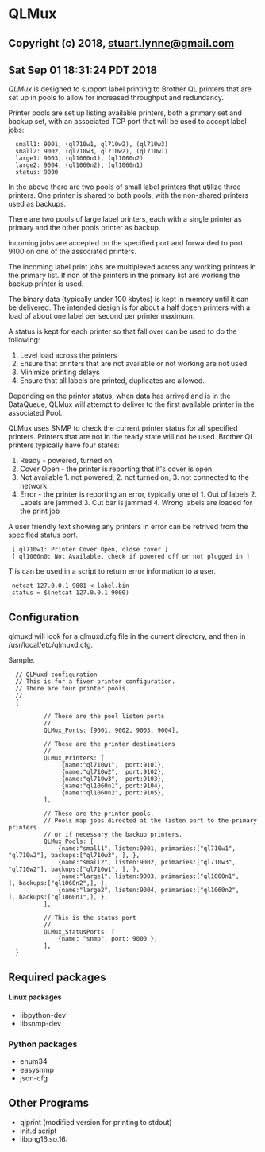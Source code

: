 # QLMux
## Copyright (c) 2018, stuart.lynne@gmail.com
## Sat Sep 01 18:31:24 PDT 2018 

*QLMux* is designed to support label printing to Brother QL printers that are set up in pools to allow for increased throughput 
and redundancy.

Printer pools are set up listing available printers, both a primary set and backup set, with an associated TCP port that will 
be used to accept label jobs:
 
      small1: 9001, (ql710w1, ql710w2), (ql710w3)
      small2: 9002, (ql710w3, ql710w2), (ql710w1)
      large1: 9003, (ql1060n1), (ql1060n2)
      large2: 9004, (ql1060n2), (ql1060n1)
      status: 9000
 
In the above there are two pools of small label printers that utilize three printers. One printer is shared to both pools, with the non-shared printers used as backups.  
  
There are two pools of large label printers, each with a single printer as primary and the other pools printer as backup.

Incoming jobs are accepted on the specified port and forwarded to port 9100 on one of the associated printers.

The incoming label print jobs are multiplexed across any working printers in the primary list. If non of the printers in the primary list are working the backup printer is used.

The binary data (typically under 100 kbytes) is kept in memory until it can be delivered. The intended
design is for about a half dozen printers with a load of about one label per second per printer maximum.

A status is kept for each printer so that fall over can be used to do the following:

  1. Level load across the printers
  2. Ensure that printers that are not available or not working are not used
  3. Minimize printing delays
  4. Ensure that all labels are printed, duplicates are allowed.

Depending on the printer status, when data has arrived and is in the DataQueue, QLMux will attempt
to deliver to the first available printer in the associated Pool. 

QLMux uses SNMP to check the current printer status for all specified printers. Printers that are
not in the ready state will not be used. Brother QL printers typically have four states:

  1. Ready - powered, turned on, 
  2. Cover Open - the printer is reporting that it's cover is open
  3. Not available 
    1. not powered, 
    2. not turned on, 
    3. not connected to the network.
  4. Error - the printer is reporting an error, typically one of
    1. Out of labels
    2. Labels are jammed
    3. Cut bar is jammed
    4. Wrong labels are loaded for the print job



A user friendly text showing any printers in error can be retrived from the specified status port. 

     [ ql710w1: Printer Cover Open, close cover ]
     [ ql1060n0: Not Available, check if powered off or not plugged in ]


T    is can be used in a script to return error information to a user.

     netcat 127.0.0.1 9001 < label.bin
     status = $(netcat 127.0.0.1 9000)

## Configuration

qlmuxd will look for a qlmuxd.cfg file in the current directory, and then in
/usr/local/etc/qlmuxd.cfg.

Sample.
 
      // QLMuxd configuration
      // This is for a fiver printer configuration.
      // There are four printer pools.
      //
      {
      
              // These are the pool listen ports
              //
              QLMux_Ports: [9001, 9002, 9003, 9004],
      
              // These are the printer destinations
              //
              QLMux_Printers: [
                   {name:"ql710w1",  port:9101},
                   {name:"ql710w2",  port:9102},
                   {name:"ql710w3",  port:9103},
                   {name:"ql1060n1", port:9104},
                   {name:"ql1060n2", port:9105},
              ],
      
              // These are the printer pools.
              // Pools map jobs directed at the listen port to the primary printers 
              // or if necessary the backup printers.
              QLMux_Pools: [
                  {name:"small1", listen:9001, primaries:["ql710w1", "ql710w2"], backups:["ql710w3", ], },
                  {name:"small2", listen:9002, primaries:["ql710w3", "ql710w2"], backups:["ql710w1", ], },
                  {name:"large1", listen:9003, primaries:["ql1060n1",         ], backups:["ql1060n2",], },
                  {name:"large2", listen:9004, primaries:["ql1060n2",         ], backups:["ql1060n1",], },
              ],
      
              // This is the status port
              //
              QLMux_StatusPorts: [
                  {name: "snmp", port: 9000 },
              ],
      }
 



## Required packages

#### Linux packages
  - libpython-dev
  - libsnmp-dev

### Python packages
  - enum34
  - easysnmp
  - json-cfg  

## Other Programs

  - qlprint (modified version for printing to stdout)
  - init.d script
  - libpng16.so.16:


